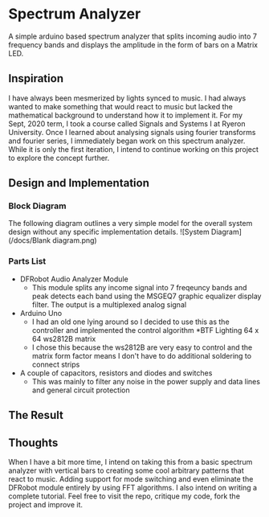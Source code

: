 # Spectrum Analyzer
A simple arduino based spectrum analyzer that splits incoming audio into 7 frequency bands and displays the amplitude in the form of bars on a Matrix LED.

## Inspiration 
I have always been mesmerized by lights synced to music. I had always wanted to make something that would react to music but lacked the mathematical background to understand how it to implement it. For my Sept, 2020 term, I took a course called Signals and Systems I at Ryeron University. Once I learned about analysing signals using fourier transforms and fourier series, I immediately began work on this spectrum analyzer. While it is only the first iteration, I intend to continue working on this project to explore the concept further. 

## Design and Implementation

  ### Block Diagram 
  The following diagram outlines a very simple model for the overall system design without any specific implementation details. 
  ![System Diagram](/docs/Blank diagram.png)
    
  ### Parts List
  * DFRobot Audio Analyzer Module 
    * This module splits any income signal into 7 freqeuncy bands and peak detects each band using the MSGEQ7 graphic equalizer display filter. The output is a multiplexed               analog signal
  * Arduino Uno 
    * I had an old one lying around so I decided to use this as the controller and implemented the control algorithm
  *BTF Lighting 64 x 64 ws2812B matrix
    * I chose this because the ws2812B are very easy to control and the matrix form factor means I don't have to do additional soldering to connect strips
  * A couple of capacitors, resistors and diodes and switches
    * This was mainly to filter any noise in the power supply and data lines and general circuit protection
## The Result 
  
## Thoughts
   When I have a bit more time, I intend on taking this from a basic spectrum analyzer with vertical bars to creating some cool arbitrary patterns that react to music. Adding        support for mode switching and even eliminate the DFRobot module entirely by using FFT algorithms. I also intend on writing a complete tutorial. Feel free to visit the repo,      critique my code, fork the project and improve it.    
